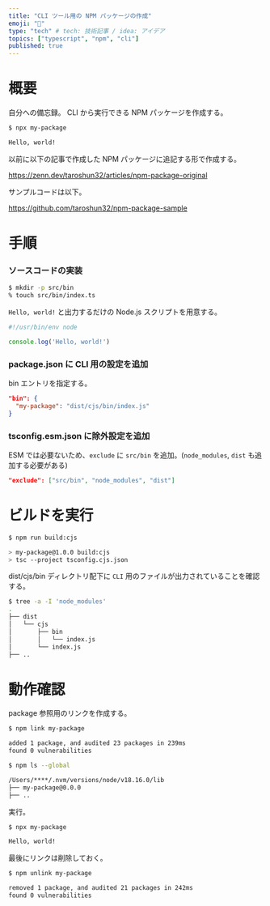 ```yaml
---
title: "CLI ツール用の NPM パッケージの作成"
emoji: "🌟"
type: "tech" # tech: 技術記事 / idea: アイデア
topics: ["typescript", "npm", "cli"]
published: true
---
```


# 概要

自分への備忘録。
CLI から実行できる NPM パッケージを作成する。

```sh
$ npx my-package

Hello, world!
```

以前に以下の記事で作成した NPM パッケージに追記する形で作成する。

https://zenn.dev/taroshun32/articles/npm-package-original

サンプルコードは以下。

https://github.com/taroshun32/npm-package-sample

# 手順

### ソースコードの実装

```sh
$ mkdir -p src/bin
% touch src/bin/index.ts
```

`Hello, world!` と出力するだけの Node.js スクリプトを用意する。

```typescript:src/bin/index.ts
#!/usr/bin/env node

console.log('Hello, world!')
```

### package.json に CLI 用の設定を追加

bin エントリを指定する。

```json:package.json
"bin": {
  "my-package": "dist/cjs/bin/index.js"
}
```

### tsconfig.esm.json に除外設定を追加

ESM では必要ないため、`exclude` に `src/bin` を追加。(`node_modules`, `dist` も追加する必要がある)

```json:tsconfig.esm.json
"exclude": ["src/bin", "node_modules", "dist"]
```

# ビルドを実行

```sh
$ npm run build:cjs

> my-package@1.0.0 build:cjs
> tsc --project tsconfig.cjs.json
```

dist/cjs/bin ディレクトリ配下に `CLI` 用のファイルが出力されていることを確認する。

```sh
$ tree -a -I 'node_modules'
.
├── dist
│   └── cjs
│       ├── bin
│       │   └── index.js
│       └── index.js
├── ..
```

# 動作確認

package 参照用のリンクを作成する。

```sh
$ npm link my-package

added 1 package, and audited 23 packages in 239ms
found 0 vulnerabilities

$ npm ls --global

/Users/****/.nvm/versions/node/v18.16.0/lib
├── my-package@0.0.0
├── ..
```

実行。

```sh
$ npx my-package

Hello, world!
```

最後にリンクは削除しておく。

```sh
$ npm unlink my-package

removed 1 package, and audited 21 packages in 242ms
found 0 vulnerabilities
```
